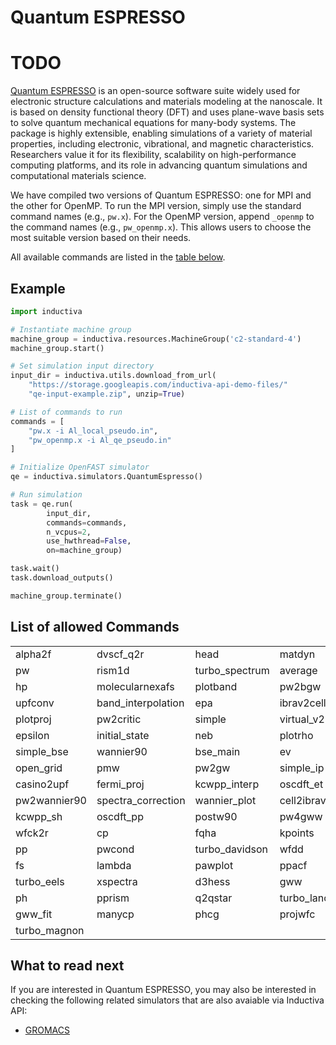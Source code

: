 # Quantum ESPRESSO

# TODO

[Quantum ESPRESSO](https://www.quantum-espresso.org/) is an open-source software
suite widely used for electronic structure calculations and materials modeling
at the nanoscale. It is based on density functional theory (DFT) and uses
plane-wave basis sets to solve quantum mechanical equations for many-body
systems. The package is highly extensible, enabling simulations of a variety of
material properties, including electronic, vibrational, and magnetic
characteristics. Researchers value it for its flexibility, scalability on
high-performance computing platforms, and its role in advancing quantum
simulations and computational materials science.


We have compiled two versions of Quantum ESPRESSO: one for MPI and the
other for OpenMP. To run the MPI version, simply use the standard command names
(e.g., `pw.x`). For the OpenMP version, append `_openmp` to the command names
(e.g., `pw_openmp.x`). This allows users to choose the most suitable version
based on their needs.

All available commands are listed in the [table below](#list-of-allowed-commands). 

## Example

```python
import inductiva

# Instantiate machine group
machine_group = inductiva.resources.MachineGroup('c2-standard-4')
machine_group.start()

# Set simulation input directory
input_dir = inductiva.utils.download_from_url(
    "https://storage.googleapis.com/inductiva-api-demo-files/"
    "qe-input-example.zip", unzip=True)

# List of commands to run
commands = [
    "pw.x -i Al_local_pseudo.in",
    "pw_openmp.x -i Al_qe_pseudo.in"
]

# Initialize OpenFAST simulator
qe = inductiva.simulators.QuantumEspresso()

# Run simulation 
task = qe.run(
        input_dir,
        commands=commands,
        n_vcpus=2,
        use_hwthread=False,
        on=machine_group)

task.wait()
task.download_outputs()

machine_group.terminate()
```

## List of allowed Commands
|  |  |  | | |
| ------| ------| ------|---|---|
| alpha2f              | dvscf_q2r           | head              | matdyn            | plan_avg           |
| pw                   | rism1d              | turbo_spectrum    | average           | dynmat             |
| hp                   | molecularnexafs     | plotband          | pw2bgw            | scan_ibrav         |
| upfconv              | band_interpolation  | epa               | ibrav2cell        | molecularpdos      |
| plotproj             | pw2critic           | simple            | virtual_v2        | bands              |
| epsilon              | initial_state       | neb               | plotrho           | pw2gt              |
| simple_bse           | wannier90           | bse_main          | ev                | kcw                |
| open_grid            | pmw                 | pw2gw             | simple_ip         | wannier_ham        |
| casino2upf           | fermi_proj          | kcwpp_interp      | oscdft_et         | postahc            |
| pw2wannier90         | spectra_correction  | wannier_plot      | cell2ibrav        | fermi_velocity     |
| kcwpp_sh             | oscdft_pp           | postw90           | pw4gww            | sumpdos            |
| wfck2r               | cp                  | fqha              | kpoints           | path_interpolation |
| pp                   | pwcond              | turbo_davidson    | wfdd              | cppp               |
| fs                   | lambda              | pawplot           | ppacf             | pwi2xsf            |
| turbo_eels           | xspectra            | d3hess            | gww               | ld1                |
| ph                   | pprism              | q2qstar           | turbo_lanczos     | dos                |
| gww_fit              | manycp              | phcg              | projwfc           | q2r                |
| turbo_magnon         |                    |                   |                   |                    |


## What to read next

If you are interested in Quantum ESPRESSO, you may also be interested in checking the
following related simulators that are also avaiable via Inductiva API:

* [GROMACS](GROMACS.md)

